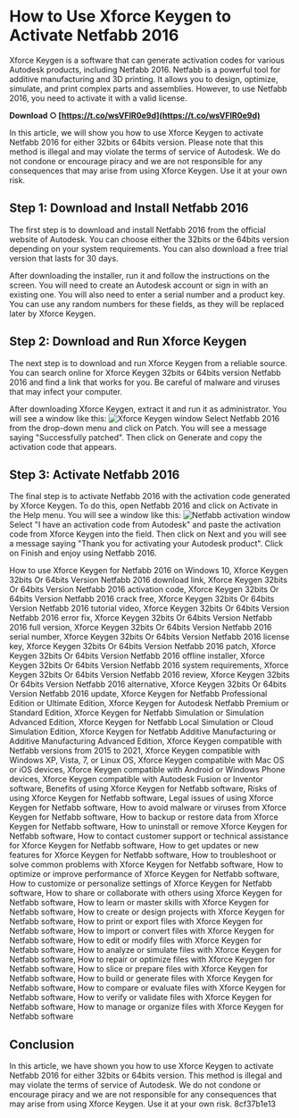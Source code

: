 
 
# How to Use Xforce Keygen to Activate Netfabb 2016
 
Xforce Keygen is a software that can generate activation codes for various Autodesk products, including Netfabb 2016. Netfabb is a powerful tool for additive manufacturing and 3D printing. It allows you to design, optimize, simulate, and print complex parts and assemblies. However, to use Netfabb 2016, you need to activate it with a valid license.
 
**Download ○ [https://t.co/wsVFIR0e9d](https://t.co/wsVFIR0e9d)**


 
In this article, we will show you how to use Xforce Keygen to activate Netfabb 2016 for either 32bits or 64bits version. Please note that this method is illegal and may violate the terms of service of Autodesk. We do not condone or encourage piracy and we are not responsible for any consequences that may arise from using Xforce Keygen. Use it at your own risk.
 
## Step 1: Download and Install Netfabb 2016
 
The first step is to download and install Netfabb 2016 from the official website of Autodesk. You can choose either the 32bits or the 64bits version depending on your system requirements. You can also download a free trial version that lasts for 30 days.
 
After downloading the installer, run it and follow the instructions on the screen. You will need to create an Autodesk account or sign in with an existing one. You will also need to enter a serial number and a product key. You can use any random numbers for these fields, as they will be replaced later by Xforce Keygen.
 
## Step 2: Download and Run Xforce Keygen
 
The next step is to download and run Xforce Keygen from a reliable source. You can search online for Xforce Keygen 32bits or 64bits version Netfabb 2016 and find a link that works for you. Be careful of malware and viruses that may infect your computer.
 
After downloading Xforce Keygen, extract it and run it as administrator. You will see a window like this:
 ![Xforce Keygen window](https://i.imgur.com/8y7v0wL.png) 
Select Netfabb 2016 from the drop-down menu and click on Patch. You will see a message saying "Successfully patched". Then click on Generate and copy the activation code that appears.
 
## Step 3: Activate Netfabb 2016
 
The final step is to activate Netfabb 2016 with the activation code generated by Xforce Keygen. To do this, open Netfabb 2016 and click on Activate in the Help menu. You will see a window like this:
 ![Netfabb activation window](https://i.imgur.com/4QZ4Y0o.png) 
Select "I have an activation code from Autodesk" and paste the activation code from Xforce Keygen into the field. Then click on Next and you will see a message saying "Thank you for activating your Autodesk product". Click on Finish and enjoy using Netfabb 2016.
 
How to use Xforce Keygen for Netfabb 2016 on Windows 10,  Xforce Keygen 32bits Or 64bits Version Netfabb 2016 download link,  Xforce Keygen 32bits Or 64bits Version Netfabb 2016 activation code,  Xforce Keygen 32bits Or 64bits Version Netfabb 2016 crack free,  Xforce Keygen 32bits Or 64bits Version Netfabb 2016 tutorial video,  Xforce Keygen 32bits Or 64bits Version Netfabb 2016 error fix,  Xforce Keygen 32bits Or 64bits Version Netfabb 2016 full version,  Xforce Keygen 32bits Or 64bits Version Netfabb 2016 serial number,  Xforce Keygen 32bits Or 64bits Version Netfabb 2016 license key,  Xforce Keygen 32bits Or 64bits Version Netfabb 2016 patch,  Xforce Keygen 32bits Or 64bits Version Netfabb 2016 offline installer,  Xforce Keygen 32bits Or 64bits Version Netfabb 2016 system requirements,  Xforce Keygen 32bits Or 64bits Version Netfabb 2016 review,  Xforce Keygen 32bits Or 64bits Version Netfabb 2016 alternative,  Xforce Keygen 32bits Or 64bits Version Netfabb 2016 update,  Xforce Keygen for Netfabb Professional Edition or Ultimate Edition,  Xforce Keygen for Autodesk Netfabb Premium or Standard Edition,  Xforce Keygen for Netfabb Simulation or Simulation Advanced Edition,  Xforce Keygen for Netfabb Local Simulation or Cloud Simulation Edition,  Xforce Keygen for Netfabb Additive Manufacturing or Additive Manufacturing Advanced Edition,  Xforce Keygen compatible with Netfabb versions from 2015 to 2021,  Xforce Keygen compatible with Windows XP, Vista, 7, or Linux OS,  Xforce Keygen compatible with Mac OS or iOS devices,  Xforce Keygen compatible with Android or Windows Phone devices,  Xforce Keygen compatible with Autodesk Fusion or Inventor software,  Benefits of using Xforce Keygen for Netfabb software,  Risks of using Xforce Keygen for Netfabb software,  Legal issues of using Xforce Keygen for Netfabb software,  How to avoid malware or viruses from Xforce Keygen for Netfabb software,  How to backup or restore data from Xforce Keygen for Netfabb software,  How to uninstall or remove Xforce Keygen for Netfabb software,  How to contact customer support or technical assistance for Xforce Keygen for Netfabb software,  How to get updates or new features for Xforce Keygen for Netfabb software,  How to troubleshoot or solve common problems with Xforce Keygen for Netfabb software,  How to optimize or improve performance of Xforce Keygen for Netfabb software,  How to customize or personalize settings of Xforce Keygen for Netfabb software,  How to share or collaborate with others using Xforce Keygen for Netfabb software,  How to learn or master skills with Xforce Keygen for Netfabb software,  How to create or design projects with Xforce Keygen for Netfabb software,  How to print or export files with Xforce Keygen for Netfabb software,  How to import or convert files with Xforce Keygen for Netfabb software,  How to edit or modify files with Xforce Keygen for Netfabb software,  How to analyze or simulate files with Xforce Keygen for Netfabb software,  How to repair or optimize files with Xforce Keygen for Netfabb software,  How to slice or prepare files with Xforce Keygen for Netfabb software,  How to build or generate files with Xforce Keygen for Netfabb software,  How to compare or evaluate files with Xforce Keygen for Netfabb software,  How to verify or validate files with Xforce Keygen for Netfabb software,  How to manage or organize files with Xforce Keygen for Netfabb software
 
## Conclusion
 
In this article, we have shown you how to use Xforce Keygen to activate Netfabb 2016 for either 32bits or 64bits version. This method is illegal and may violate the terms of service of Autodesk. We do not condone or encourage piracy and we are not responsible for any consequences that may arise from using Xforce Keygen. Use it at your own risk.
 8cf37b1e13
 
